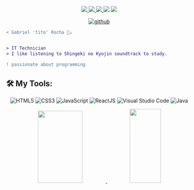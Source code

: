 <div align="center">
<a target="_blank" href="https://twitter.com/tito3am">
    <img src="https://img.shields.io/twitter/follow/DevMiojo?color=1DA1F2&logo=twitter&style=for-the-badge&label=twitter"/>
  </a>
  <a target="_blank" href="https://www.instagram.com/tito.3am"><img src="https://img.shields.io/badge/Instagram-E4405F?style=for-the-badge&logo=instagram&logoColor=white">
  </a>  
  <a target="_blank" href="https://www.linkedin.com/in/gabriel-ribeiro-rocha-8a5ba723a/">
    <img src="https://img.shields.io/badge/LinkedIn-307cc5?style=for-the-badge&logo=linkedin&logoColor=white&color=004182"/>
  </a>
  <a href = "mailto:gabriel.rrocha23@gmail.com"><img src="https://img.shields.io/badge/-Gmail-%23333?style=for-the-badge&logo=gmail&logoColor=white" target="_blank"></a>
  </a>
 <a href="https://open.spotify.com/playlist/5mA7wWOKEs44DjQdrikloC?si=8f68c9fc4bf6477e" target="_blank"><img src="https://img.shields.io/badge/Spotify-1ED760?&style=for-the-badge&logo=spotify&logoColor=white"target="_blank"></a>
</p>
    <a href="https://github/tito-js"><img alt="github" src="https://img.shields.io/github/followers/tito-js?color=181717&logo=github&style=for-the-badge&label=github" /></a>
</div>
  
```diff
< Gabriel 'tito' Rocha 🎸☕


> IT Technician
> I like listening to Shingeki no Kyojin soundtrack to study.

! passionate about programming
```

## 🛠 **My Tools:**
<div align="center">
  
![HTML5](https://img.shields.io/badge/html5-%23E34F26.svg?style=for-the-badge&logo=html5&logoColor=white)
![CSS3](https://img.shields.io/badge/css3-%231572B6.svg?style=for-the-badge&logo=css3&logoColor=white)
![JavaScript](https://img.shields.io/badge/javascript-%23323330.svg?style=for-the-badge&logo=javascript&logoColor=%23F7DF1E)
![ReactJS](https://img.shields.io/badge/react-C.svg?style=for-the-badge&logo=react&color=282C34)
![Visual Studio Code](https://img.shields.io/badge/Visual%20Studio%20Code-0078d7.svg?style=for-the-badge&logo=visual-studio-code&logoColor=white)
![Java](https://img.shields.io/badge/Java-ED8B00?style=for-the-badge&logo=openjdk&logoColor=white)

</div>

  <div align="center">
  <a href="https://github.com/tito-js">
  <img width="49%" height="195px" src="https://github-readme-stats.vercel.app/api?username=tito-js&show_icons=true&theme=bear&include_all_commits=true&count_private=true"/>
  <img width="41%" height="200px" src="https://github-readme-stats.vercel.app/api/top-langs/?username=tito-js&layout=compact&langs_count=16&theme=bear"/>
</div>
